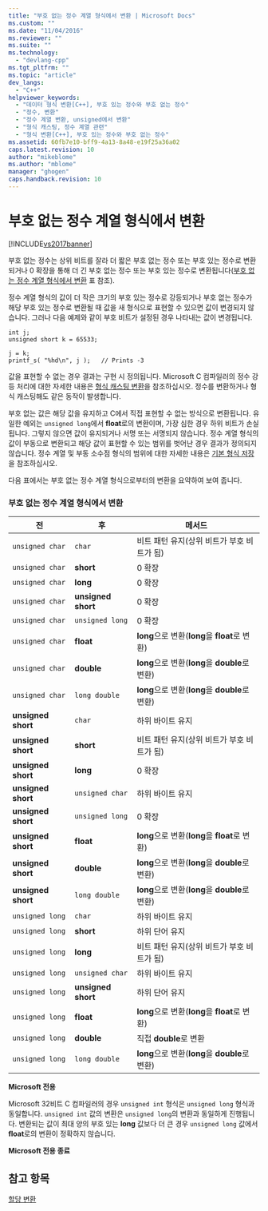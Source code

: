 ```yaml
---
title: "부호 없는 정수 계열 형식에서 변환 | Microsoft Docs"
ms.custom: ""
ms.date: "11/04/2016"
ms.reviewer: ""
ms.suite: ""
ms.technology: 
  - "devlang-cpp"
ms.tgt_pltfrm: ""
ms.topic: "article"
dev_langs: 
  - "C++"
helpviewer_keywords: 
  - "데이터 형식 변환[C++], 부호 있는 정수와 부호 없는 정수"
  - "정수, 변환"
  - "정수 계열 변환, unsigned에서 변환"
  - "형식 캐스팅, 정수 계열 관련"
  - "형식 변환[C++], 부호 있는 정수와 부호 없는 정수"
ms.assetid: 60fb7e10-bff9-4a13-8a48-e19f25a36a02
caps.latest.revision: 10
author: "mikeblome"
ms.author: "mblome"
manager: "ghogen"
caps.handback.revision: 10
---
```

# 부호 없는 정수 계열 형식에서 변환
[!INCLUDE[vs2017banner](../assembler/inline/includes/vs2017banner.md)]

부호 없는 정수는 상위 비트를 잘라 더 짧은 부호 없는 정수 또는 부호 있는 정수로 변환되거나 0 확장을 통해 더 긴 부호 없는 정수 또는 부호 있는 정수로 변환됩니다\([부호 없는 정수 계열 형식에서 변환](#_clang_table_4..3) 표 참조\).  
  
 정수 계열 형식의 값이 더 작은 크기의 부호 있는 정수로 강등되거나 부호 없는 정수가 해당 부호 있는 정수로 변환될 때 값을 새 형식으로 표현할 수 있으면 값이 변경되지 않습니다.  그러나 다음 예제와 같이 부호 비트가 설정된 경우 나타내는 값이 변경됩니다.  
  
```  
int j;  
unsigned short k = 65533;  
  
j = k;  
printf_s( "%hd\n", j );   // Prints -3  
```  
  
 값을 표현할 수 없는 경우 결과는 구현 시 정의됩니다.  Microsoft C 컴파일러의 정수 강등 처리에 대한 자세한 내용은 [형식 캐스팅 변환](../c-language/type-cast-conversions.md)을 참조하십시오.  정수를 변환하거나 형식 캐스팅해도 같은 동작이 발생합니다.  
  
 부호 없는 값은 해당 값을 유지하고 C에서 직접 표현할 수 없는 방식으로 변환됩니다.  유일한 예외는 `unsigned long`에서 **float**로의 변환이며, 가장 심한 경우 하위 비트가 손실됩니다.  그렇지 않으면 값이 유지되거나 서명 또는 서명되지 않습니다.  정수 계열 형식의 값이 부동으로 변환되고 해당 값이 표현할 수 있는 범위를 벗어난 경우 결과가 정의되지 않습니다. 정수 계열 및 부동 소수점 형식의 범위에 대한 자세한 내용은 [기본 형식 저장](../c-language/storage-of-basic-types.md)을 참조하십시오.  
  
 다음 표에서는 부호 없는 정수 계열 형식으로부터의 변환을 요약하여 보여 줍니다.  
  
### 부호 없는 정수 계열 형식에서 변환  
  
|전|후|메서드|  
|-------|-------|---------|  
|`unsigned char`|`char`|비트 패턴 유지\(상위 비트가 부호 비트가 됨\)|  
|`unsigned char`|**short**|0 확장|  
|`unsigned char`|**long**|0 확장|  
|`unsigned char`|**unsigned short**|0 확장|  
|`unsigned char`|`unsigned long`|0 확장|  
|`unsigned char`|**float**|**long**으로 변환\(**long**을 **float**로 변환\)|  
|`unsigned char`|**double**|**long**으로 변환\(**long**을 **double**로 변환\)|  
|`unsigned char`|`long double`|**long**으로 변환\(**long**을 **double**로 변환\)|  
|**unsigned short**|`char`|하위 바이트 유지|  
|**unsigned short**|**short**|비트 패턴 유지\(상위 비트가 부호 비트가 됨\)|  
|**unsigned short**|**long**|0 확장|  
|**unsigned short**|`unsigned char`|하위 바이트 유지|  
|**unsigned short**|`unsigned long`|0 확장|  
|**unsigned short**|**float**|**long**으로 변환\(**long**을 **float**로 변환\)|  
|**unsigned short**|**double**|**long**으로 변환\(**long**을 **double**로 변환\)|  
|**unsigned short**|`long double`|**long**으로 변환\(**long**을 **double**로 변환\)|  
|`unsigned long`|`char`|하위 바이트 유지|  
|`unsigned long`|**short**|하위 단어 유지|  
|`unsigned long`|**long**|비트 패턴 유지\(상위 비트가 부호 비트가 됨\)|  
|`unsigned long`|`unsigned char`|하위 바이트 유지|  
|`unsigned long`|**unsigned short**|하위 단어 유지|  
|`unsigned long`|**float**|**long**으로 변환\(**long**을 **float**로 변환\)|  
|`unsigned long`|**double**|직접 **double**로 변환|  
|`unsigned long`|`long double`|**long**으로 변환\(**long**을 **double**로 변환\)|  
  
 **Microsoft 전용**  
  
 Microsoft 32비트 C 컴파일러의 경우 `unsigned int` 형식은 `unsigned long` 형식과 동일합니다.  `unsigned int` 값의 변환은 `unsigned long`의 변환과 동일하게 진행됩니다.  변환되는 값이 최대 양의 부호 있는 **long** 값보다 더 큰 경우 `unsigned long` 값에서 **float**로의 변환이 정확하지 않습니다.  
  
 **Microsoft 전용 종료**  
  
## 참고 항목  
 [할당 변환](../c-language/assignment-conversions.md)